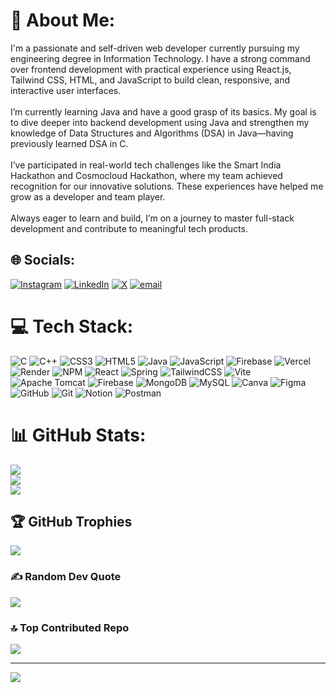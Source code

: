 # 💫 About Me:
I'm a passionate and self-driven web developer currently pursuing my engineering degree in Information Technology. I have a strong command over frontend development with practical experience using React.js, Tailwind CSS, HTML, and JavaScript to build clean, responsive, and interactive user interfaces.<br><br>I’m currently learning Java and have a good grasp of its basics. My goal is to dive deeper into backend development using Java and strengthen my knowledge of Data Structures and Algorithms (DSA) in Java—having previously learned DSA in C.<br><br>I’ve participated in real-world tech challenges like the Smart India Hackathon and Cosmocloud Hackathon, where my team achieved recognition for our innovative solutions. These experiences have helped me grow as a developer and team player.<br><br>Always eager to learn and build, I’m on a journey to master full-stack development and contribute to meaningful tech products.


## 🌐 Socials:
[![Instagram](https://img.shields.io/badge/Instagram-%23E4405F.svg?logo=Instagram&logoColor=white)](https://instagram.com/shaurya_mnu) [![LinkedIn](https://img.shields.io/badge/LinkedIn-%230077B5.svg?logo=linkedin&logoColor=white)](https://linkedin.com/in/this-is-shaurya-upadhyay) [![X](https://img.shields.io/badge/X-black.svg?logo=X&logoColor=white)](https://x.com/shaurya01836) [![email](https://img.shields.io/badge/Email-D14836?logo=gmail&logoColor=white)](mailto:shaurya01836@gmail.com) 

# 💻 Tech Stack:
![C](https://img.shields.io/badge/c-%2300599C.svg?style=flat&logo=c&logoColor=white) ![C++](https://img.shields.io/badge/c++-%2300599C.svg?style=flat&logo=c%2B%2B&logoColor=white) ![CSS3](https://img.shields.io/badge/css3-%231572B6.svg?style=flat&logo=css3&logoColor=white) ![HTML5](https://img.shields.io/badge/html5-%23E34F26.svg?style=flat&logo=html5&logoColor=white) ![Java](https://img.shields.io/badge/java-%23ED8B00.svg?style=flat&logo=openjdk&logoColor=white) ![JavaScript](https://img.shields.io/badge/javascript-%23323330.svg?style=flat&logo=javascript&logoColor=%23F7DF1E) ![Firebase](https://img.shields.io/badge/firebase-%23039BE5.svg?style=flat&logo=firebase) ![Vercel](https://img.shields.io/badge/vercel-%23000000.svg?style=flat&logo=vercel&logoColor=white) ![Render](https://img.shields.io/badge/Render-%46E3B7.svg?style=flat&logo=render&logoColor=white) ![NPM](https://img.shields.io/badge/NPM-%23CB3837.svg?style=flat&logo=npm&logoColor=white) ![React](https://img.shields.io/badge/react-%2320232a.svg?style=flat&logo=react&logoColor=%2361DAFB) ![Spring](https://img.shields.io/badge/spring-%236DB33F.svg?style=flat&logo=spring&logoColor=white) ![TailwindCSS](https://img.shields.io/badge/tailwindcss-%2338B2AC.svg?style=flat&logo=tailwind-css&logoColor=white) ![Vite](https://img.shields.io/badge/vite-%23646CFF.svg?style=flat&logo=vite&logoColor=white) ![Apache Tomcat](https://img.shields.io/badge/apache%20tomcat-%23F8DC75.svg?style=flat&logo=apache-tomcat&logoColor=black) ![Firebase](https://img.shields.io/badge/firebase-a08021?style=flat&logo=firebase&logoColor=ffcd34) ![MongoDB](https://img.shields.io/badge/MongoDB-%234ea94b.svg?style=flat&logo=mongodb&logoColor=white) ![MySQL](https://img.shields.io/badge/mysql-4479A1.svg?style=flat&logo=mysql&logoColor=white) ![Canva](https://img.shields.io/badge/Canva-%2300C4CC.svg?style=flat&logo=Canva&logoColor=white) ![Figma](https://img.shields.io/badge/figma-%23F24E1E.svg?style=flat&logo=figma&logoColor=white) ![GitHub](https://img.shields.io/badge/github-%23121011.svg?style=flat&logo=github&logoColor=white) ![Git](https://img.shields.io/badge/git-%23F05033.svg?style=flat&logo=git&logoColor=white) ![Notion](https://img.shields.io/badge/Notion-%23000000.svg?style=flat&logo=notion&logoColor=white) ![Postman](https://img.shields.io/badge/Postman-FF6C37?style=flat&logo=postman&logoColor=white)
# 📊 GitHub Stats:
![](https://github-readme-stats.vercel.app/api?username=shaurya01836&theme=radical&hide_border=false&include_all_commits=true&count_private=false)<br/>
![](https://nirzak-streak-stats.vercel.app/?user=shaurya01836&theme=radical&hide_border=false)<br/>
![](https://github-readme-stats.vercel.app/api/top-langs/?username=shaurya01836&theme=radical&hide_border=false&include_all_commits=true&count_private=false&layout=compact)

## 🏆 GitHub Trophies
![](https://github-profile-trophy.vercel.app/?username=shaurya01836&theme=radical&no-frame=false&no-bg=false&margin-w=4)

### ✍️ Random Dev Quote
![](https://quotes-github-readme.vercel.app/api?type=horizontal&theme=radical)

### 🔝 Top Contributed Repo
![](https://github-contributor-stats.vercel.app/api?username=shaurya01836&limit=5&theme=radical&combine_all_yearly_contributions=true)

---
[![](https://visitcount.itsvg.in/api?id=shaurya01836&icon=0&color=0)](https://visitcount.itsvg.in)


